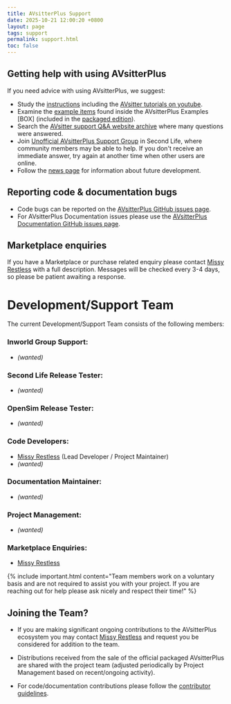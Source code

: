 ```yaml
---
title: AVsitterPlus Support
date: 2025-10-21 12:00:20 +0800
layout: page
tags: support
permalink: support.html
toc: false
---
```


## Getting help with using AVsitterPlus

If you need advice with using AVsitterPlus, we suggest:

-  Study the <a href="https://avsitterplus.github.io">instructions</a> including the <a href="https://www.youtube.com/user/code5violet/videos">AVsitter tutorials on youtube</a>.
-  Examine the <a href="/avsitterplus_examples.html">example items</a> found inside the AVsitterPlus Examples [BOX] (included in the <a href="{{ site.marketplace }}">packaged edition</a>).
-  Search the <a href="https://avsitter.com/qa">AVsitter support Q&A website archive</a> where many questions were answered.
-  Join <a href="https://world.secondlife.com/group/ddc3029b-7111-81d1-55ff-c2f2e6e583e0">Unofficial AVsitterPlus Support Group</a> in Second Life, where community members may be able to help. If you don't receive an immediate answer, try again at another time when other users are online.
-  Follow the <a href="/news_archive.html">news page</a> for information about future development.

## Reporting code & documentation bugs

-  Code bugs can be reported on the <a href="https://github.com/AVsitterPlus/AVsitterPlus/issues">AVsitterPlus GitHub issues page</a>.
-  For AVsitterPlus Documentation issues please use the <a href="https://github.com/AVsitterPlus/avsitterplus.github.io/issues">AVsitterPlus Documentation GitHub issues page</a>.

## Marketplace enquiries
If you have a Marketplace or purchase related enquiry please contact <a href="https://world.secondlife.com/resident/3506213c-29c8-4aa1-a38f-e12f6d41b804">Missy Restless</a> with a full description. Messages will be checked every 3-4 days, so please be patient awaiting a response.

# Development/Support Team
The current Development/Support Team consists of the following members:

### Inworld Group Support:
  * *(wanted)*

### Second Life Release Tester:
  * *(wanted)*

### OpenSim Release Tester:
  * *(wanted)*

### Code Developers:
  * [Missy Restless](https://world.secondlife.com/resident/3506213c-29c8-4aa1-a38f-e12f6d41b804) (Lead Developer / Project Maintainer)
  * *(wanted)*

### Documentation Maintainer:
  * *(wanted)*

### Project Management:
  * *(wanted)*

### Marketplace Enquiries:
  * [Missy Restless](https://world.secondlife.com/resident/3506213c-29c8-4aa1-a38f-e12f6d41b804)


{% include important.html content="Team members work on a voluntary basis and are not required to assist you with your project. If you are reaching out for help please ask nicely and respect their time!" %}


## Joining the Team?
* If you are making significant ongoing contributions to the AVsitterPlus ecosystem you may contact <a href="https://world.secondlife.com/resident/3506213c-29c8-4aa1-a38f-e12f6d41b804">Missy Restless</a> and request you be considered for addition to the team.

* Distributions received from the sale of the official packaged AVsitterPlus are shared with the project team (adjusted periodically by Project Management based on recent/ongoing activity).

* For code/documentation contributions please follow the <a href="/contribute">contributor guidelines</a>.

